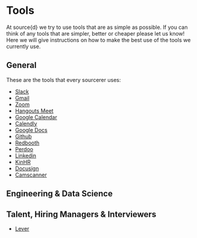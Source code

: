 # Tools

At source{d} we try to use tools that are as simple as possible. If you can think of any tools that are simpler, better or cheaper please let us know! Here we will give instructions on how to make the best use of the tools we currently use.

## General
These are the tools that every sourcerer uses:<br>
* [Slack]()<br>
* [Gmail]()<br>
* [Zoom]()<br>
* [Hangouts Meet]()<br>
* [Google Calendar]()<br>
* [Calendly]()<br>
* [Google Docs]()<br>
* [Github]()<br>
* [Redbooth]()<br>
* [Perdoo]()<br>
* [Linkedin]()<br>
* [KinHR]()<br>
* [Docusign]()<br>
* [Camscanner]()<br>

## Engineering & Data Science


## Talent, Hiring Managers & Interviewers
* [Lever]()<br>
